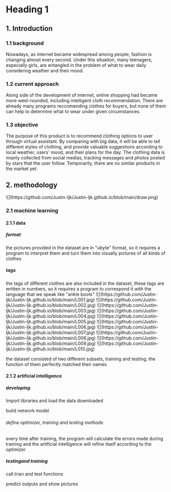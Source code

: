 <h1>Heading  1</h1>
<h2>1. Introduction</h2>
<h3>1.1 background</h3>
<p>Nowadays, as internet became widespread among people, fashion is changing almost every second. 
Under this situation, many teenagers, especially girls, are entangled in the problem of what to wear daily considering weather and their mood.</p>
<h3>1.2 current approach</h3>
<p>Along side of the development of internet, online shopping had became more weel-rounded, 
including intelligent cloth recommendation. There are already many programs reccomending clothes for buyers, but none of them can help to determine what to wear under given circumstances.</p>
<h3>1.3 objective </h3>
<p>The purpose of this product is to recommend clothing options to user through virtual assistant. By comparing with big data, it will be able to tell different styles of clothing, and provide valuable suggestions according to local weather, users' mood, and their plans for the day. The clothing data is mianly collected from social medias, tracking messages and photos posted by stars that the user follow. Temporarily, there are no similar products in the market yet.
<h2>2. methodology</h2>
![](https://github.com/Justin-ljk/Justin-ljk.github.io/blob/main/draw.png)
<h3>2.1 machine learning</h3>
<h4>2.1.1 data</h4>
<h5>format</h5>
<p>the pictures provided in the dataset are in "ubyte" format, so it requires a program to interpret them and turn them into visually pictures of all kinds of clothes
<h5>tags</h5>
<p>the tags of different clothes are also included in the dataset, these tags are written in numbers, so it requires a program to correspond it with the language that we speak like "ankle boots"
![](https://github.com/Justin-ljk/Justin-ljk.github.io/blob/main/L001.jpg)
![](https://github.com/Justin-ljk/Justin-ljk.github.io/blob/main/L002.jpg)
![](https://github.com/Justin-ljk/Justin-ljk.github.io/blob/main/L003.jpg)
![](https://github.com/Justin-ljk/Justin-ljk.github.io/blob/main/L004.jpg)
![](https://github.com/Justin-ljk/Justin-ljk.github.io/blob/main/L005.jpg)
![](https://github.com/Justin-ljk/Justin-ljk.github.io/blob/main/L006.jpg)
![](https://github.com/Justin-ljk/Justin-ljk.github.io/blob/main/L007.jpg)
![](https://github.com/Justin-ljk/Justin-ljk.github.io/blob/main/L008.jpg)
![](https://github.com/Justin-ljk/Justin-ljk.github.io/blob/main/L009.jpg)
![](https://github.com/Justin-ljk/Justin-ljk.github.io/blob/main/L010.jpg)
<p>the dataset consisted of two different subsets, training and testing, the function of them perfectly matched their names
<h4>2.1.2 artificial intelligence</h4>
<h5>developing</h5>
<p>Import libraries and load the data downloaded
<p>build network model
<h6>define optimizer, training and testing methods</h6>
<p>every time after training, the program will calculate the errors made during training and the artificial intelligence will refine itself according to the optimizer
<h5>testingand training</h5>
<p>call trian and test functions
<p>predict outputs and show pictures

